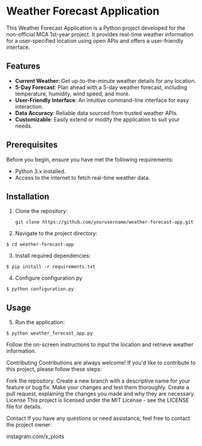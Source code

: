 # Weather Forecast Application

This Weather Forecast Application is a Python project developed for the non-official MCA 1st-year project. It provides real-time weather information for a user-specified location using open APIs and offers a user-friendly interface.

## Features

- **Current Weather**: Get up-to-the-minute weather details for any location.
- **5-Day Forecast**: Plan ahead with a 5-day weather forecast, including temperature, humidity, wind speed, and more.
- **User-Friendly Interface**: An intuitive command-line interface for easy interaction.
- **Data Accuracy**: Reliable data sourced from trusted weather APIs.
- **Customizable**: Easily extend or modify the application to suit your needs.

## Prerequisites

Before you begin, ensure you have met the following requirements:

- Python 3.x installed.
- Access to the internet to fetch real-time weather data.

## Installation

1. Clone the repository:

   ```
   git clone https://github.com/yourusername/weather-forecast-app.git
   
   ```

2. Navigate to the project directory:
```
$ cd weather-forecast-app
```
3. Install required dependencies:
```
$ pip install -r requirements.txt
```
4. Configure configuration.py
  ``` 
$ python configuration.py
```
## Usage
5. Run the application:
```
$ python weather_forecast_app.py
```
Follow the on-screen instructions to input the location and retrieve weather information.

Contributing
Contributions are always welcome! If you'd like to contribute to this project, please follow these steps:

Fork the repository.
Create a new branch with a descriptive name for your feature or bug fix.
Make your changes and test them thoroughly.
Create a pull request, explaining the changes you made and why they are necessary.
License
This project is licensed under the MIT License - see the LICENSE file for details.

Contact
If you have any questions or need assistance, feel free to contact the project owner:

instagram.com/x_ploits




